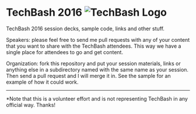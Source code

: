 TechBash 2016   ![TechBash Logo](http://techbash.com/img/logo-small.png)
============

TechBash 2016 session decks, sample code, links and other stuff.

Speakers: please feel free to send me pull requests with any of your content that you want to share with the TechBash attendees.  This way we have a single place for attendees to go and get content.

Organization: fork this repository and put your session materials, links or anything else in a subdirectory named with the same name as your session. Then send a pull request and I will merge it in. See the sample for an example of how it could work.

--- 

*Note that this is a volunteer effort and is not representing TechBash in any official way. Thanks! 
